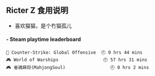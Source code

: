## Ricter Z 食用说明
- 喜欢猫猫，是个冇猫孤儿

<!-- steam-box start -->
#### - Steam playtime leaderboard
```text
🔫 Counter-Strike: Global Offensive  🕘 0 hrs 44 mins
🎮 World of Warships                 🕘 57 hrs 31 mins
🎮 雀魂麻将(MahjongSoul)                 🕘 0 hrs 2 mins
```
<!-- Powered by https://github.com/YouEclipse/steam-box . -->
<!-- steam-box end -->
